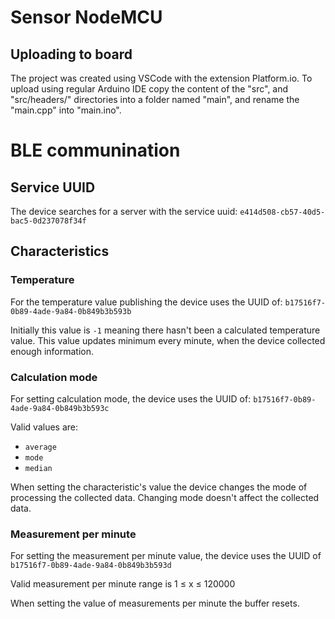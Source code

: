 # Sensor NodeMCU
## Uploading to board
The project was created using VSCode with the extension Platform.io. To upload using regular Arduino IDE copy the content of the "src", and "src/headers/" directories into a folder named "main", and rename the "main.cpp" into "main.ino".

# BLE communination

## Service UUID
The device searches for a server with the service uuid:
`e414d508-cb57-40d5-bac5-0d237078f34f`

## Characteristics

### Temperature
For the temperature value publishing the device uses the UUID of:
`b17516f7-0b89-4ade-9a84-0b849b3b593b`

Initially this value is `-1` meaning there hasn't been a calculated temperature value.
This value updates minimum every minute, when the device collected enough information.

### Calculation mode
For setting calculation mode, the device uses the UUID of:
`b17516f7-0b89-4ade-9a84-0b849b3b593c`

Valid values are:
- `average`
- `mode`
- `median`

When setting the characteristic's value the device changes the mode of processing the collected data.
Changing mode doesn't affect the collected data.

### Measurement per minute
For setting the measurement per minute value, the device uses the UUID of `b17516f7-0b89-4ade-9a84-0b849b3b593d`

Valid measurement per minute range is 1 ≤ x ≤ 120000

When setting the value of measurements per minute the buffer resets.